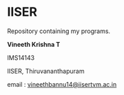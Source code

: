 # IISER

Repository containing my programs.

**Vineeth Krishna T**

IMS14143

IISER, Thiruvananthapuram

email : vineethbannu14@iisertvm.ac.in
